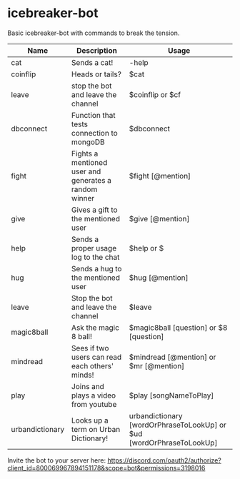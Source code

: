 # icebreaker-bot
Basic icebreaker-bot with commands to break the tension.
<br/>

| Name  | Description | Usage |
| ------------- | ------------- | ------------- |
| cat  | Sends a cat!  | -help |
| coinflip  | Heads or tails?  |  $cat |
| leave  | stop the bot and leave the channel  | $coinflip or $cf |
| dbconnect  | Function that tests connection to mongoDB  | $dbconnect |
| fight  | Fights a mentioned user and generates a random winner | $fight [@mention] |
| give  | Gives a gift to the mentioned user  | $give [@mention] |
| help  | Sends a proper usage log to the chat  |  $help  or     $ |
| hug   | Sends a hug to the mentioned user  | $hug [@mention] |
| leave  | Stop the bot and leave the channel  | $leave |
| magic8ball   | Ask the magic 8 ball!  | $magic8ball [question] or  $8 [question] |
| mindread   | Sees if two users can read each others' minds!  | $mindread [@mention]  or  $mr [@mention] |
| play  | Joins and plays a video from youtube  |  $play [songNameToPlay] |
| urbandictionary  | Looks up a term on Urban Dictionary!  | urbandictionary [wordOrPhraseToLookUp]  or $ud [wordOrPhraseToLookUp] |

Invite the bot to your server here: https://discord.com/oauth2/authorize?client_id=800069967894151178&scope=bot&permissions=3198016
